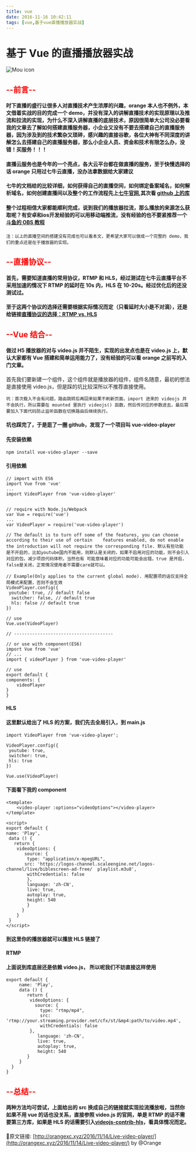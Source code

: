 ```yaml
---
title: vue
date: 2016-11-16 10:42:11
tags: [vue,基于vue直播播放器实战]
---
```


#	基于 Vue 的直播播放器实战

![Mou icon](http://7xr2s7.com1.z0.glb.clouddn.com/%E5%9F%BA%E4%BA%8E%20Vue%20%E7%9A%84%E7%9B%B4%E6%92%AD%E6%92%AD%E6%94%BE%E5%99%A8%E5%AE%9E%E6%88%98.jpeg)
## <font style="color:red"> --前言-- </font>

#### 时下直播的盛行让很多人对直播技术产生浓厚的兴趣，orange 本人也不例外，本文借着实战的目的完成一个 demo，并没有深入的讲解直播技术的实现原理以及推流和拉流的实现，为什么不深入讲解直播的底层技术，原因很简单大公司没必要看我的文章去了解如何搭建直播服务器，小企业又没有不要去搭建自己的直播服务器，因为涉及到的技术繁杂又琐碎，感兴趣的直接谷歌，各位大神有不同深度的讲解怎么去搭建自己的直播服务器，那么小企业人员、资金和技术有限怎么办，没错！买服务！！！

#### 直播云服务也是今年的一个亮点，各大云平台都在做直播的服务，至于快慢选择的话 orange 只用过七牛云直播，没办法拿数据给大家建议

#### 七牛的文档给的比较详细，如何获得自己的直播空间，如何绑定备案域名，如何解析域名，如何创建直播间以及整个的工作流程先上[七牛官网](http://developer.qiniu.com/article/index.html#pili/),其次看 [github 上的库](https://github.com/pili-engineering)

#### 整个过程相信大家都能顺利完成，说到我们的播放器拉流，那么播放的来源怎么获取呢？有安卓和ios开发经验的可以用移动端推流，没有经验的也不要紧推荐一个[斗鱼的 OBS 教程](https://www.douyu.com/cms/zhibo/201311/13/250.shtml)



	注：以上的直播空间的搭建没有完成也可以看本文，更希望大家可以做成一个完整的 demo，我们的重点还是在于播放器的实现。
	
## <font style="color:red"> --直播协议-- </font>

#### 首先，需要知道直播的常用协议，RTMP 和 HLS，经过测试在七牛云直播平台不采用加速的情况下 RTMP 的延时在 10s 内，HLS 在 10-20s。经过优化后的还没测试过。

#### 至于这两个协议的选择还需要根据实际情况而定（只看延时大小是不对滴），还是给链接[直播协议的选择：RTMP vs. HLS](http://www.samirchen.com/ios-rtmp-vs-hls/)

## <font style="color:red"> --Vue 结合-- </font>

#### 做过 H5 播放器的对与 video.js 并不陌生，实现的出发点也是在 video.js 上，默认大家都有 Vue 搭建和简单运用能力了，没有经验的可以看 orange 之前写的入门文章。

首先我们要新建一个组件，这个组件就是播放器的组件，组件名随意，最初的想法是直接使用 video.js，但是踩的坑比较深所以不推荐直接使用。

	坑：首次载入不会有问题，路由跳转后再回来如果不刷新页面，import 进来的 videojs 并不会执行，所以需要在 mounted 里执行 videojs() 函数，然后传对应的参数进去，最后需要加入下面代码防止监听函数在切换路由后继续执行。
#### 坑也踩完了，于是逛了一圈 github，发现了一个项目叫 vue-video-player

#### 先安装依赖

	npm install vue-video-player --save
	
#### 引用依赖


	// import with ES6
	import Vue from 'vue'
	...
	import VideoPlayer from 'vue-video-player'


	// require with Node.js/Webpack
	var Vue = require('vue')
	...
	var VideoPlayer = require('vue-video-player')

	// The default is to turn off some of the features, you can choose according to their use of certain 	features enabled, do not enable the introduction will not require the corresponding file. 默认有些功能	是不开启的，比如youtube国内不能用，则默认是关闭的，如果不启用对应的功能，则不会引入对应的包，减少项目代码体积，当然也有	可能意味着对应的功能可能会出错，true 是开启，false是关闭，正常情况使用者不需要care就可以。

	// Example(Only applies to the current global mode). 用配置项的话仅支持全局模式来配置，否则不会生效
	VideoPlayer.config({
 	 youtube: true, // default false
	  switcher: false, // default true
	  hls: false // default true
	})

	// use
	Vue.use(VideoPlayer)

	// --------------------------------------

	// or use with component(ES6)
	import Vue from 'vue'
	// ...
	import { videoPlayer } from 'vue-video-player'

	// use
	export default {
  	components: {
    	videoPlayer
  	}
	}
	
#### HLS


#### 这里默认给出了 HLS 的方案，我们先去全局引入，到 main.js		

	import VideoPlayer from 'vue-video-player';

	VideoPlayer.config({
 	 youtube: true,
 	 switcher: true,
 	 hls: true
	})

	Vue.use(VideoPlayer)

#### 下面看下我的 component


	<template>
  		<video-player :options="videoOptions"></video-player>
	</template>

	<script>
	export default {
  	name: 'Play',
 	 data () {
 	   return {
  	    videoOptions: {
     	   source: {
      	    type: "application/x-mpegURL",
       	   src: 'https://logos-channel.scaleengine.net/logos-channel/live/biblescreen-ad-free/	playlist.m3u8',
      	    withCredentials: false
    	    },
    	    language: 'zh-CN',
    	    live: true,
    	    autoplay: true,
    	    height: 540
      		}
   		  }
  		}
	 }
	</script>
	
#### 到这里你的播放器就可以播放 HLS 链接了	


#### RTMP 


#### 上面说到库底层还是依赖 video.js， 所以呢我们不妨直接这样使用


	export default {
 		 name: 'Play',
  		 data () {
    		return {
      		 videoOptions: {
        	   source: {
         		 type: "rtmp/mp4",
          		 src: 'rtmp://your.streaming.provider.net/cfx/st/&mp4:path/to/video.mp4',
            	 withCredentials: false
       		 },
        		language: 'zh-CN',
        		live: true,
        		autoplay: true,
        		height: 540
      		}
    	 }
  	  }
	}
## <font style="color:red"> --总结-- </font>

#### 两种方法均可尝试，上面给出的 src 换成自己的链接就实现拉流播放啦，当然你如果不用 vue 的话也没关系，直接参照 video.js 的官网，单是 RTMP 的话不需要第三方库，如果是 HLS 的话需要引入[videojs-contrib-hls](https://github.com/videojs/videojs-contrib-hls)，看具体情况而定。

🔗原文链接: [http://orangexc.xyz/2016/11/14/Live-video-player/](http://orangexc.xyz/2016/11/14/Live-video-player/) by @Orange